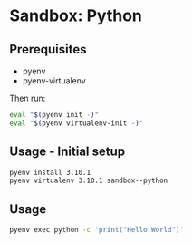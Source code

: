 # Sandbox: Python

## Prerequisites

* pyenv
* pyenv-virtualenv

Then run:

```sh
eval "$(pyenv init -)"
eval "$(pyenv virtualenv-init -)"
```

## Usage - Initial setup

```sh
pyenv install 3.10.1
pyenv virtualenv 3.10.1 sandbox--python
```

## Usage

```sh
pyenv exec python -c 'print("Hello World")'
```
